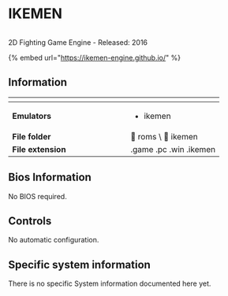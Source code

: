 # IKEMEN

<div align="left">

<figure><img src="https://raw.githubusercontent.com/fabricecaruso/es-theme-carbon/db9685d44d41fa27f869daaba3ab446395ff3485/art/logos/ikemen.svg" alt=""><figcaption></figcaption></figure>

</div>

2D Fighting Game Engine - Released: 2016

{% embed url="https://ikemen-engine.github.io/" %}

## Information

<table data-header-hidden><thead><tr><th width="224"></th><th></th></tr></thead><tbody><tr><td><strong>Emulators</strong></td><td><ul><li>ikemen</li></ul></td></tr><tr><td><strong>File folder</strong></td><td><span data-gb-custom-inline data-tag="emoji" data-code="1f4c2">📂</span> roms \ <span data-gb-custom-inline data-tag="emoji" data-code="1f4c2">📂</span> ikemen</td></tr><tr><td><strong>File extension</strong></td><td>.game .pc .win .ikemen</td></tr></tbody></table>

## Bios Information

No BIOS required.

## Controls

No automatic configuration.

## Specific system information

There is no specific System information documented here yet.
